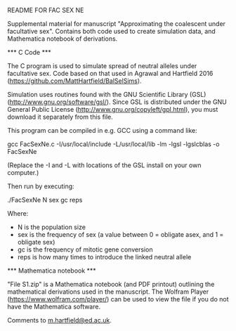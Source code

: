 README FOR FAC SEX NE

Supplemental material for manuscript "Approximating the coalescent under facultative sex". Contains both code used to create simulation data, and Mathematica notebook of derivations.

*** C Code ***

The C program is used to simulate spread of neutral alleles under facultative sex. Code based on that used in Agrawal and Hartfield 2016 (https://github.com/MattHartfield/BalSelSims).

Simulation uses routines found with the GNU Scientific Library (GSL) (http://www.gnu.org/software/gsl/). Since GSL is distributed under the GNU General Public License (http://www.gnu.org/copyleft/gpl.html), you must download it separately from this file.

This program can be compiled in e.g. GCC using a command like:

gcc FacSexNe.c -I/usr/local/include -L/usr/local/lib -lm -lgsl -lgslcblas -o FacSexNe

(Replace the -I and -L with locations of the GSL install on your own computer.)

Then run by executing:

./FacSexNe N sex gc reps

Where:

- N is the population size
- sex is the frequency of sex (a value between 0 = obligate asex, and 1 = obligate sex)
- gc is the frequency of mitotic gene conversion
- reps is how many times to introduce the linked neutral allele

*** Mathematica notebook ***

"File S1.zip" is a Mathematica notebook (and PDF printout) outlining the mathematical derivations used in the manuscript. The Wolfram Player (https://www.wolfram.com/player/) can be used to view the file if you do not have the Mathematica software.

Comments to m.hartfield@ed.ac.uk.
